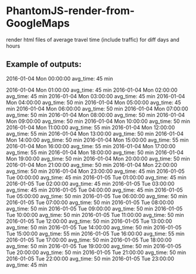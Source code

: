 # PhantomJS-render-from-GoogleMaps
render html files of average travel time (include traffic) for diff days and hours

## Example of outputs:
2016-01-04 Mon 00:00:00  avg_time: 45 min <p>
2016-01-04 Mon 01:00:00  avg_time: 45 min
2016-01-04 Mon 02:00:00  avg_time: 45 min
2016-01-04 Mon 03:00:00  avg_time: 45 min
2016-01-04 Mon 04:00:00  avg_time: 50 min
2016-01-04 Mon 05:00:00  avg_time: 45 min
2016-01-04 Mon 06:00:00  avg_time: 50 min
2016-01-04 Mon 07:00:00  avg_time: 50 min
2016-01-04 Mon 08:00:00  avg_time: 50 min
2016-01-04 Mon 09:00:00  avg_time: 50 min
2016-01-04 Mon 10:00:00  avg_time: 50 min
2016-01-04 Mon 11:00:00  avg_time: 55 min
2016-01-04 Mon 12:00:00  avg_time: 55 min
2016-01-04 Mon 13:00:00  avg_time: 50 min
2016-01-04 Mon 14:00:00  avg_time: 50 min
2016-01-04 Mon 15:00:00  avg_time: 55 min
2016-01-04 Mon 16:00:00  avg_time: 55 min
2016-01-04 Mon 17:00:00  avg_time: 55 min
2016-01-04 Mon 18:00:00  avg_time: 50 min
2016-01-04 Mon 19:00:00  avg_time: 50 min
2016-01-04 Mon 20:00:00  avg_time: 50 min
2016-01-04 Mon 21:00:00  avg_time: 50 min
2016-01-04 Mon 22:00:00  avg_time: 50 min
2016-01-04 Mon 23:00:00  avg_time: 45 min
2016-01-05 Tue 00:00:00  avg_time: 45 min
2016-01-05 Tue 01:00:00  avg_time: 45 min
2016-01-05 Tue 02:00:00  avg_time: 45 min
2016-01-05 Tue 03:00:00  avg_time: 45 min
2016-01-05 Tue 04:00:00  avg_time: 45 min
2016-01-05 Tue 05:00:00  avg_time: 50 min
2016-01-05 Tue 06:00:00  avg_time: 50 min
2016-01-05 Tue 07:00:00  avg_time: 50 min
2016-01-05 Tue 08:00:00  avg_time: 50 min
2016-01-05 Tue 09:00:00  avg_time: 50 min
2016-01-05 Tue 10:00:00  avg_time: 50 min
2016-01-05 Tue 11:00:00  avg_time: 50 min
2016-01-05 Tue 12:00:00  avg_time: 50 min
2016-01-05 Tue 13:00:00  avg_time: 50 min
2016-01-05 Tue 14:00:00  avg_time: 50 min
2016-01-05 Tue 15:00:00  avg_time: 55 min
2016-01-05 Tue 16:00:00  avg_time: 55 min
2016-01-05 Tue 17:00:00  avg_time: 50 min
2016-01-05 Tue 18:00:00  avg_time: 50 min
2016-01-05 Tue 19:00:00  avg_time: 50 min
2016-01-05 Tue 20:00:00  avg_time: 50 min
2016-01-05 Tue 21:00:00  avg_time: 50 min
2016-01-05 Tue 22:00:00  avg_time: 50 min
2016-01-05 Tue 23:00:00  avg_time: 45 min
